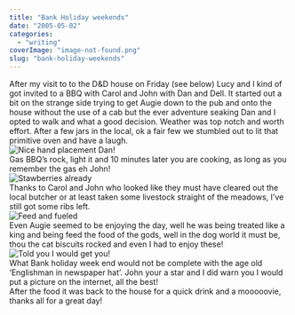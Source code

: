 ```yaml
---
title: "Bank Holiday weekends"
date: "2005-05-02"
categories: 
  - "writing"
coverImage: "image-not-found.png"
slug: "bank-holiday-weekends"
---
```


After my visit to to the D&D house on Friday (see below) Lucy and I kind of got invited to a BBQ with Carol and John with Dan and Dell. It started out a bit on the strange side trying to get Augie down to the pub and onto the house without the use of a cab but the ever adventure seaking Dan and I opted to walk and what a good decision. Weather was top notch and worth effort. After a few jars in the local, ok a fair few we stumbled out to lit that primitive oven and have a laugh.  
![Nice hand placement Dan!](images/bbq1.jpg)  
Gas BBQ’s rock, light it and 10 minutes later you are cooking, as long as you remember the gas eh John!  
![Stawberries already](images/bbq2.jpg)  
Thanks to Carol and John who looked like they must have cleared out the local butcher or at least taken some livestock straight of the meadows, I’ve still got some ribs left.  
![Feed and fueled](images/bbq3.jpg)  
Even Augie seemed to be enjoying the day, well he was being treated like a king and being feed the food of the gods, well in the dog world it must be, thou the cat biscuits rocked and even I had to enjoy these!  
![Told you I would get you!](images/john.jpg)  
What Bank holiday week end would not be complete with the age old ‘Englishman in newspaper hat’. John your a star and I did warn you I would put a picture on the internet, all the best!  
After the food it was back to the house for a quick drink and a mooooovie, thanks all for a great day!
